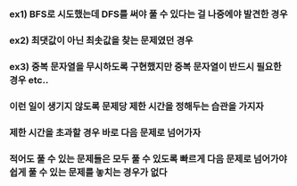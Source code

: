 ### ex1) BFS로 시도했는데 DFS를 써야 풀 수 있다는 걸 나중에야 발견한 경우
### ex2) 최댓값이 아닌 최솟값을 찾는 문제였던 경우
### ex3) 중복 문자열을 무시하도록 구현했지만 중복 문자열이 반드시 필요한 경우 etc..
### 이런 일이 생기지 않도록 문제당 제한 시간을 정해두는 습관을 가지자
### 제한 시간을 초과할 경우 바로 다음 문제로 넘어가자
### 적어도 풀 수 있는 문제들은 모두 풀 수 있도록 빠르게 다음 문제로 넘어가야 쉽게 풀 수 있는 문제를 놓치는 경우가 없다
